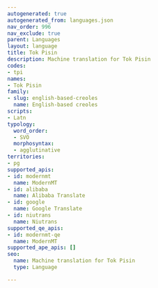 ```yaml
---
autogenerated: true
autogenerated_from: languages.json
nav_order: 996
nav_exclude: true
parent: Languages
layout: language
title: Tok Pisin
description: Machine translation for Tok Pisin
codes:
- tpi
names:
- Tok Pisin
family:
- slug: english-based-creoles
  name: English-based creoles
scripts:
- Latn
typology:
  word_order:
  - SVO
  morphosyntax:
  - agglutinative
territories:
- pg
supported_apis:
- id: modernmt
  name: ModernMT
- id: alibaba
  name: Alibaba Translate
- id: google
  name: Google Translate
- id: niutrans
  name: Niutrans
supported_qe_apis:
- id: modernmt-qe
  name: ModernMT
supported_ape_apis: []
seo:
  name: Machine translation for Tok Pisin
  type: Language

---
```


